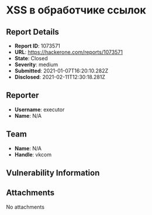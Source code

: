 # XSS в обработчике ссылок

## Report Details
- **Report ID**: 1073571
- **URL**: https://hackerone.com/reports/1073571
- **State**: Closed
- **Severity**: medium
- **Submitted**: 2021-01-07T16:20:10.282Z
- **Disclosed**: 2021-02-11T12:30:18.281Z

## Reporter
- **Username**: executor
- **Name**: N/A

## Team
- **Name**: N/A
- **Handle**: vkcom

## Vulnerability Information


## Attachments
No attachments
